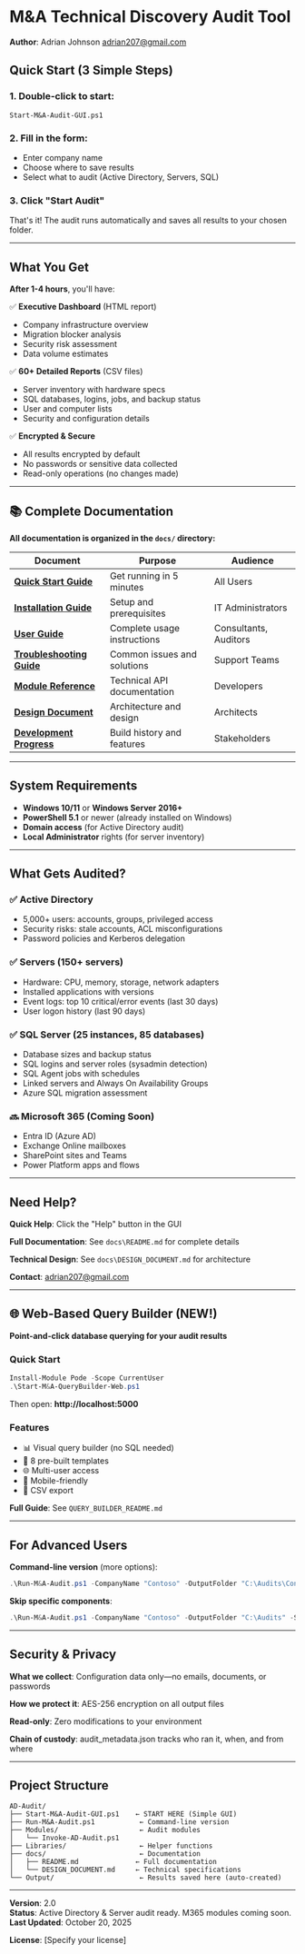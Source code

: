 # M&A Technical Discovery Audit Tool

**Author**: Adrian Johnson <adrian207@gmail.com>

## Quick Start (3 Simple Steps)

### 1. Double-click to start:
```
Start-M&A-Audit-GUI.ps1
```

### 2. Fill in the form:
- Enter company name
- Choose where to save results
- Select what to audit (Active Directory, Servers, SQL)

### 3. Click "Start Audit"

That's it! The audit runs automatically and saves all results to your chosen folder.

---

## What You Get

**After 1-4 hours**, you'll have:

✅ **Executive Dashboard** (HTML report)
- Company infrastructure overview
- Migration blocker analysis  
- Security risk assessment
- Data volume estimates

✅ **60+ Detailed Reports** (CSV files)
- Server inventory with hardware specs
- SQL databases, logins, jobs, and backup status
- User and computer lists
- Security and configuration details

✅ **Encrypted & Secure**
- All results encrypted by default
- No passwords or sensitive data collected
- Read-only operations (no changes made)

---

## 📚 Complete Documentation

**All documentation is organized in the `docs/` directory:**

| Document | Purpose | Audience |
|----------|---------|----------|
| **[Quick Start Guide](docs/QUICK_START.md)** | Get running in 5 minutes | All Users |
| **[Installation Guide](docs/INSTALLATION.md)** | Setup and prerequisites | IT Administrators |
| **[User Guide](docs/USER_GUIDE.md)** | Complete usage instructions | Consultants, Auditors |
| **[Troubleshooting Guide](docs/TROUBLESHOOTING.md)** | Common issues and solutions | Support Teams |
| **[Module Reference](docs/MODULE_REFERENCE.md)** | Technical API documentation | Developers |
| **[Design Document](docs/DESIGN_DOCUMENT.md)** | Architecture and design | Architects |
| **[Development Progress](docs/DEVELOPMENT_PROGRESS.md)** | Build history and features | Stakeholders |

---

## System Requirements

- **Windows 10/11** or **Windows Server 2016+**
- **PowerShell 5.1** or newer (already installed on Windows)
- **Domain access** (for Active Directory audit)
- **Local Administrator** rights (for server inventory)

---

## What Gets Audited?

### ✅ Active Directory
- 5,000+ users: accounts, groups, privileged access
- Security risks: stale accounts, ACL misconfigurations
- Password policies and Kerberos delegation

### ✅ Servers (150+ servers)
- Hardware: CPU, memory, storage, network adapters
- Installed applications with versions
- Event logs: top 10 critical/error events (last 30 days)
- User logon history (last 90 days)

### ✅ SQL Server (25 instances, 85 databases)
- Database sizes and backup status
- SQL logins and server roles (sysadmin detection)
- SQL Agent jobs with schedules
- Linked servers and Always On Availability Groups
- Azure SQL migration assessment

### 🔜 Microsoft 365 (Coming Soon)
- Entra ID (Azure AD)
- Exchange Online mailboxes
- SharePoint sites and Teams
- Power Platform apps and flows

---

## Need Help?

**Quick Help**: Click the "Help" button in the GUI

**Full Documentation**: See `docs\README.md` for complete details

**Technical Design**: See `docs\DESIGN_DOCUMENT.md` for architecture

**Contact**: adrian207@gmail.com

---

## 🌐 Web-Based Query Builder (NEW!)

**Point-and-click database querying for your audit results**

### Quick Start
```powershell
Install-Module Pode -Scope CurrentUser
.\Start-M&A-QueryBuilder-Web.ps1
```
Then open: **http://localhost:5000**

### Features
- 📊 Visual query builder (no SQL needed)
- 🎯 8 pre-built templates
- 🌐 Multi-user access
- 📱 Mobile-friendly
- 💾 CSV export

**Full Guide**: See `QUERY_BUILDER_README.md`

---

## For Advanced Users

**Command-line version** (more options):
```powershell
.\Run-M&A-Audit.ps1 -CompanyName "Contoso" -OutputFolder "C:\Audits\Contoso" -Verbose
```

**Skip specific components**:
```powershell
.\Run-M&A-Audit.ps1 -CompanyName "Contoso" -OutputFolder "C:\Audits" -SkipSQL -SkipEventLogs
```

---

## Security & Privacy

**What we collect**: Configuration data only—no emails, documents, or passwords

**How we protect it**: AES-256 encryption on all output files

**Read-only**: Zero modifications to your environment

**Chain of custody**: audit_metadata.json tracks who ran it, when, and from where

---

## Project Structure

```
AD-Audit/
├── Start-M&A-Audit-GUI.ps1    ← START HERE (Simple GUI)
├── Run-M&A-Audit.ps1           ← Command-line version
├── Modules/                    ← Audit modules
│   └── Invoke-AD-Audit.ps1
├── Libraries/                  ← Helper functions
├── docs/                       ← Documentation
│   ├── README.md              ← Full documentation
│   └── DESIGN_DOCUMENT.md     ← Technical specifications
└── Output/                     ← Results saved here (auto-created)
```

---

**Version**: 2.0  
**Status**: Active Directory & Server audit ready. M365 modules coming soon.  
**Last Updated**: October 20, 2025

**License**: [Specify your license]
